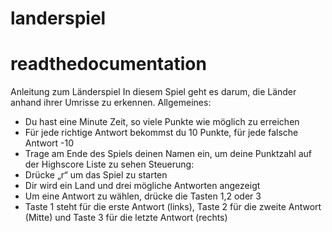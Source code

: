 # landerspiel
# readthedocumentation
Anleitung zum Länderspiel
In diesem Spiel geht es darum, die Länder anhand ihrer Umrisse zu erkennen.
Allgemeines:
- Du hast eine Minute Zeit, so viele Punkte wie möglich zu erreichen
- Für jede richtige Antwort bekommst du 10 Punkte, für jede falsche Antwort -10
- Trage am Ende des Spiels deinen Namen ein, um deine Punktzahl auf der Highscore
Liste zu sehen
Steuerung:
- Drücke „r“ um das Spiel zu starten
- Dir wird ein Land und drei mögliche Antworten angezeigt
- Um eine Antwort zu wählen, drücke die Tasten 1,2 oder 3
- Taste 1 steht für die erste Antwort (links), Taste 2 für die zweite Antwort (Mitte) und
Taste 3 für die letzte Antwort (rechts)
